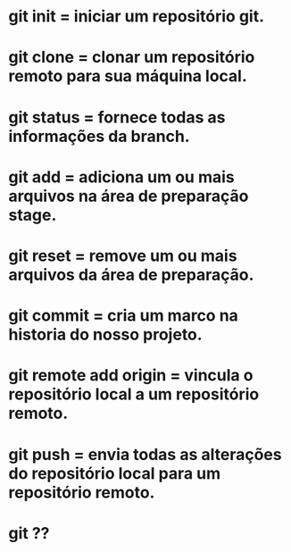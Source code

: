 # git init = iniciar um repositório git.

# git clone = clonar um repositório remoto para sua máquina local.

# git status = fornece todas as informações da branch.

# git add = adiciona um ou mais arquivos na área de preparação stage.

# git reset = remove um ou mais arquivos da área de preparação.

# git commit = cria um marco na historia do nosso projeto.

# git remote add origin = vincula o repositório local a um repositório remoto.

# git push = envia todas as alterações do repositório local para um repositório remoto.

# git ??
